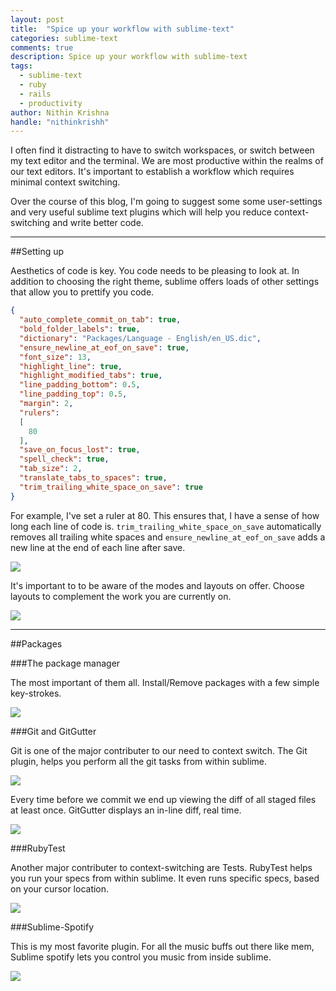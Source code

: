 ```yaml
---
layout: post
title:  "Spice up your workflow with sublime-text"
categories: sublime-text
comments: true
description: Spice up your workflow with sublime-text
tags:
  - sublime-text
  - ruby
  - rails
  - productivity
author: Nithin Krishna
handle: "nithinkrishh"
---
```


I often find it distracting to have to switch workspaces, or switch between my text editor and the terminal. We are most productive within the realms of our text editors. It's important to establish a workflow which requires minimal context switching.

Over the course of this blog, I'm going to suggest some some user-settings and very useful sublime text plugins which will help you reduce context-switching and write better code.

---

##Setting up

Aesthetics of code is key. You code needs to be pleasing to look at. In addition to choosing the right theme, sublime offers loads of other settings that allow you to prettify you code.

```json
{
  "auto_complete_commit_on_tab": true,
  "bold_folder_labels": true,
  "dictionary": "Packages/Language - English/en_US.dic",
  "ensure_newline_at_eof_on_save": true,
  "font_size": 13,
  "highlight_line": true,
  "highlight_modified_tabs": true,
  "line_padding_bottom": 0.5,
  "line_padding_top": 0.5,
  "margin": 2,
  "rulers":
  [
    80
  ],
  "save_on_focus_lost": true,
  "spell_check": true,
  "tab_size": 2,
  "translate_tabs_to_spaces": true,
  "trim_trailing_white_space_on_save": true
}
```

For example, I've set a ruler at 80. This ensures that, I have a sense of how long each line of code is. `trim_trailing_white_space_on_save` automatically removes all trailing white spaces and `ensure_newline_at_eof_on_save` adds a new line at the end of each line after save.

<img src="https://db.tt/hjFDouh0" />

It's important to to be aware of the modes and layouts on offer. Choose layouts to complement the work you are currently on.

<img src="https://db.tt/JfNWnuyq" />

---

##Packages

###The package manager

The most important of them all. Install/Remove packages with a few simple key-strokes.

<img src="https://db.tt/Hi5rfHio" />

###Git and GitGutter

Git is one of the major contributer to our need to context switch. The Git plugin, helps you perform all the git tasks from within sublime.

<img src="https://db.tt/ePNO6IQr" />

Every time before we commit we end up viewing the diff of all staged files at least once. GitGutter displays an in-line diff, real time.

<img src="https://db.tt/gXy8fwnh" />

###RubyTest

Another major contributer to context-switching are Tests. RubyTest helps you run your specs from within sublime. It even runs specific specs, based on your cursor location.

<img src="https://db.tt/ok7wKBjm" />


###Sublime-Spotify

This is my most favorite plugin. For all the music buffs out there like mem, Sublime spotify lets you control you music from inside sublime.

<img src="https://db.tt/arRn5vpC" />
